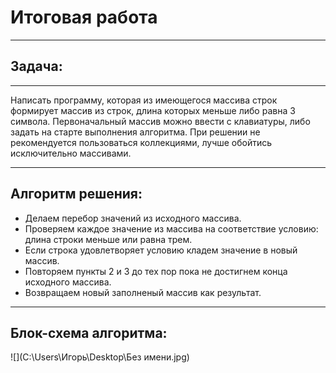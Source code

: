 # Итоговая работа

---

## Задача:

---


Написать программу, которая из имеющегося массива строк формирует массив из строк, длина которых меньше либо равна 3 символа. Первоначальный массив можно ввести с клавиатуры, либо задать на старте выполнения алгоритма. При решении не рекомендуется пользоваться коллекциями, лучше обойтись исключительно массивами.


---
## Алгоритм решения:
 * Делаем перебор значений из исходного массива.
 * Проверяем каждое значение из массива на соответствие условию: длина строки меньше или равна трем.
 * Если строка удовлетворяет условию кладем значение в новый массив.
 * Повторяем пункты 2 и 3 до тех пор пока не достигнем конца исходного массива.
 * Возвращаем новый заполненый массив как результат.

 ---

 ## Блок-схема алгоритма:
![](C:\Users\Игорь\Desktop\Без имени.jpg)















